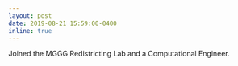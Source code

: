 ```yaml
---
layout: post
date: 2019-08-21 15:59:00-0400
inline: true
---
```


Joined the MGGG Redistricting Lab and a Computational Engineer.
